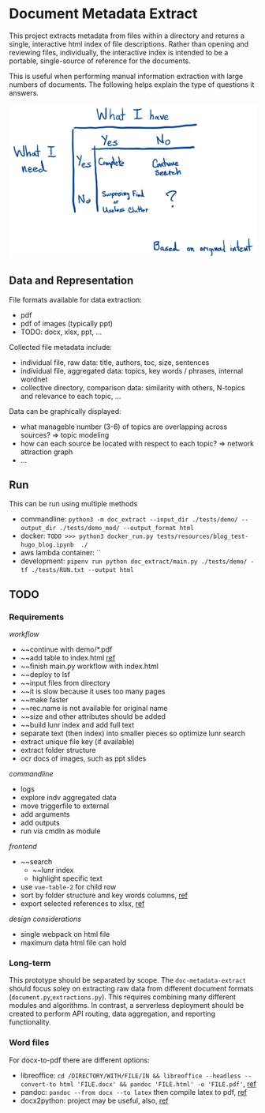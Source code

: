 # Document Metadata Extract

This project extracts metadata from files within a directory and returns a single, interactive html index of file descriptions.  Rather than opening and reviewing files, individually, the interactive index is intended to be a portable, single-source of reference for the documents.

This is useful when performing manual information extraction with large numbers of documents.  The following helps explain the type of questions it answers.

![Information Extraction Framework](./docs/IE_framework.jpg)


## Data and Representation

File formats available for data extraction:

* pdf
* pdf of images (typically ppt)
* TODO: docx, xlsx, ppt, ...

Collected file metadata include:

* individual file, raw data: title, authors, toc, size, sentences
* individual file, aggregated data: topics, key words / phrases, internal wordnet
* collective directory, comparison data: similarity with others, N-topics and relevance to each topic, ...

Data can be graphically displayed:

* what manageble number (3-6) of topics are overlapping across sources?  => topic modeling
* how can each source be located with respect to each topic?  => network attraction graph
* ...



## Run

This can be run using multiple methods

* commandline: `python3 -m doc_extract --input_dir ./tests/demo/ --output_dir ./tests/demo_mod/ --output_format html`
* docker: `TODO >>> python3 docker_run.py tests/resources/blog_test-hugo_blog.ipynb  ./ `
* aws lambda container: ``
* development: `pipenv run python doc_extract/main.py ./tests/demo/ -tf ./tests/RUN.txt --output html`


## TODO

### Requirements

_workflow_
* ~~continue with demo/*.pdf
* ~~add table to index.html [ref](https://codepen.io/jopico/pen/kyRprJ)
* ~~finish main.py workflow with index.html
* ~~deploy to lsf
* ~~input files from directory
* ~~it is slow because it uses too many pages
* ~~make faster
* ~~rec.name is not available for original name
* ~~size and other attributes should be added
* ~~build lunr index and add full text
* separate text (then index) into smaller pieces so optimize lunr search
* extract unique file key (if available)
* extract folder structure
* ocr docs of images, such as ppt slides

_commandline_
* logs
* explore indv aggregated data
* move triggerfile to external
* add arguments
* add outputs
* run via cmdln as module

_frontend_
* ~~search 
  - ~~lunr index
  - highlight specific text
* use `vue-table-2` for child row
* sort by folder structure and key words columns, [ref](https://www.w3schools.com/howto/howto_js_sort_table.asp)
* export selected references to xlsx, [ref](https://sheetjs.com/demo/table)

_design considerations_
* single webpack on html file
* maximum data html file can hold


### Long-term

This prototype should be separated by scope.  The `doc-metadata-extract` should focus soley on extracting raw data from different document formats (`document.py`,`extractions.py`).  This requires combining many different modules and algorithms.  In contrast, a serverless deployment should be created to perform API routing, data aggregation, and reporting functionality.


### Word files

For docx-to-pdf there are different options:

* libreoffice: `cd /DIRECTORY/WITH/FILE/IN && libreoffice --headless --convert-to html 'FILE.docx' && pandoc 'FILE.html' -o 'FILE.pdf'`, [ref](https://unix.stackexchange.com/questions/105584/convert-a-docx-to-a-pdf-with-pandoc)
* pandoc: `pandoc --from docx --to latex` then compile latex to pdf, [ref](https://pandoc.org/try/)
* docx2python: project may be useful, also, [ref](https://github.com/ShayHill/docx2python)